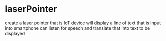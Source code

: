 # laserPointer
create a laser pointer that is IoT device
will display a line of text that is input into smartphone
can listen for speech and translate that into text to be displayed
